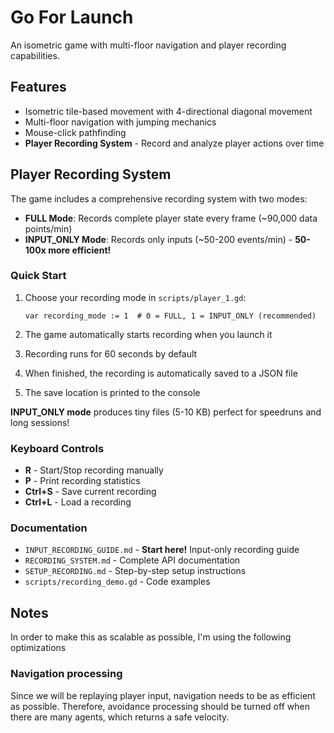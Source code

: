 # Go For Launch

An isometric game with multi-floor navigation and player recording capabilities.

## Features

- Isometric tile-based movement with 4-directional diagonal movement
- Multi-floor navigation with jumping mechanics
- Mouse-click pathfinding
- **Player Recording System** - Record and analyze player actions over time

## Player Recording System

The game includes a comprehensive recording system with two modes:

- **FULL Mode**: Records complete player state every frame (~90,000 data points/min)
- **INPUT_ONLY Mode**: Records only inputs (~50-200 events/min) - **50-100x more efficient!**

### Quick Start

1. Choose your recording mode in `scripts/player_1.gd`:
   ```gdscript
   var recording_mode := 1  # 0 = FULL, 1 = INPUT_ONLY (recommended)
   ```

2. The game automatically starts recording when you launch it
3. Recording runs for 60 seconds by default
4. When finished, the recording is automatically saved to a JSON file
5. The save location is printed to the console

**INPUT_ONLY mode** produces tiny files (5-10 KB) perfect for speedruns and long sessions!

### Keyboard Controls

- **R** - Start/Stop recording manually
- **P** - Print recording statistics
- **Ctrl+S** - Save current recording
- **Ctrl+L** - Load a recording

### Documentation

- `INPUT_RECORDING_GUIDE.md` - **Start here!** Input-only recording guide
- `RECORDING_SYSTEM.md` - Complete API documentation
- `SETUP_RECORDING.md` - Step-by-step setup instructions
- `scripts/recording_demo.gd` - Code examples

## Notes

In order to make this as scalable as possible, I'm using the following optimizations

### Navigation processing

Since we will be replaying player input, navigation needs to be as efficient as possible. Therefore, avoidance processing should be turned off when there are many agents, which returns a safe velocity.